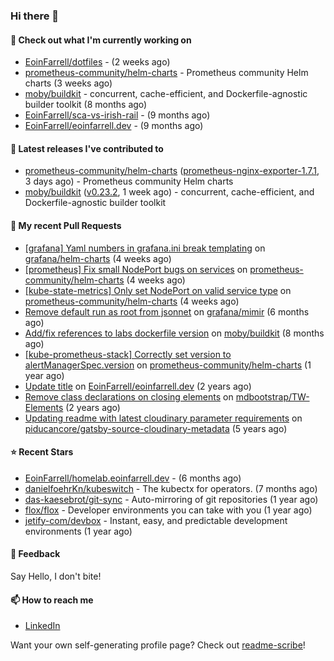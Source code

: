 ### Hi there 👋

#### 👷 Check out what I'm currently working on

- [EoinFarrell/dotfiles](https://github.com/EoinFarrell/dotfiles) -  (2 weeks ago)
- [prometheus-community/helm-charts](https://github.com/prometheus-community/helm-charts) - Prometheus community Helm charts (3 weeks ago)
- [moby/buildkit](https://github.com/moby/buildkit) - concurrent, cache-efficient, and Dockerfile-agnostic builder toolkit (8 months ago)
- [EoinFarrell/sca-vs-irish-rail](https://github.com/EoinFarrell/sca-vs-irish-rail) -  (9 months ago)
- [EoinFarrell/eoinfarrell.dev](https://github.com/EoinFarrell/eoinfarrell.dev) -  (9 months ago)

#### 🔭 Latest releases I've contributed to

- [prometheus-community/helm-charts](https://github.com/prometheus-community/helm-charts) ([prometheus-nginx-exporter-1.7.1](https://github.com/prometheus-community/helm-charts/releases/tag/prometheus-nginx-exporter-1.7.1), 3 days ago) - Prometheus community Helm charts
- [moby/buildkit](https://github.com/moby/buildkit) ([v0.23.2](https://github.com/moby/buildkit/releases/tag/v0.23.2), 1 week ago) - concurrent, cache-efficient, and Dockerfile-agnostic builder toolkit

#### 🔨 My recent Pull Requests

- [[grafana] Yaml numbers in grafana.ini break templating](https://github.com/grafana/helm-charts/pull/3750) on [grafana/helm-charts](https://github.com/grafana/helm-charts) (4 weeks ago)
- [[prometheus] Fix small NodePort bugs on services](https://github.com/prometheus-community/helm-charts/pull/5771) on [prometheus-community/helm-charts](https://github.com/prometheus-community/helm-charts) (4 weeks ago)
- [[kube-state-metrics] Only set NodePort on valid service type](https://github.com/prometheus-community/helm-charts/pull/5770) on [prometheus-community/helm-charts](https://github.com/prometheus-community/helm-charts) (4 weeks ago)
- [Remove default run as root from jsonnet](https://github.com/grafana/mimir/pull/10339) on [grafana/mimir](https://github.com/grafana/mimir) (6 months ago)
- [Add/fix references to labs dockerfile version](https://github.com/moby/buildkit/pull/5447) on [moby/buildkit](https://github.com/moby/buildkit) (8 months ago)
- [[kube-prometheus-stack] Correctly set version to alertManagerSpec.version](https://github.com/prometheus-community/helm-charts/pull/4561) on [prometheus-community/helm-charts](https://github.com/prometheus-community/helm-charts) (1 year ago)
- [Update title](https://github.com/EoinFarrell/eoinfarrell.dev/pull/29) on [EoinFarrell/eoinfarrell.dev](https://github.com/EoinFarrell/eoinfarrell.dev) (2 years ago)
- [Remove class declarations on closing elements](https://github.com/mdbootstrap/TW-Elements/pull/1071) on [mdbootstrap/TW-Elements](https://github.com/mdbootstrap/TW-Elements) (2 years ago)
- [Updating readme with latest cloudinary parameter requirements](https://github.com/piducancore/gatsby-source-cloudinary-metadata/pull/1) on [piducancore/gatsby-source-cloudinary-metadata](https://github.com/piducancore/gatsby-source-cloudinary-metadata) (5 years ago)

#### ⭐ Recent Stars

- [EoinFarrell/homelab.eoinfarrell.dev](https://github.com/EoinFarrell/homelab.eoinfarrell.dev) -  (6 months ago)
- [danielfoehrKn/kubeswitch](https://github.com/danielfoehrKn/kubeswitch) - The kubectx  for operators. (7 months ago)
- [das-kaesebrot/git-sync](https://github.com/das-kaesebrot/git-sync) - Auto-mirroring of git repositories (1 year ago)
- [flox/flox](https://github.com/flox/flox) - Developer environments you can take with you (1 year ago)
- [jetify-com/devbox](https://github.com/jetify-com/devbox) - Instant, easy, and predictable development environments (1 year ago)

#### 💬 Feedback

Say Hello, I don't bite!

#### 📫 How to reach me

- [LinkedIn](https://www.linkedin.com/in/eoinfarrell/)

Want your own self-generating profile page? Check out [readme-scribe](https://github.com/muesli/readme-scribe)!

